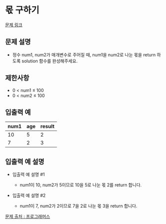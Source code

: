 # 몫 구하기
[문제 링크](https://school.programmers.co.kr/learn/courses/30/lessons/120805)

## 문제 설명
- 정수 num1, num2가 매개변수로 주어질 때, num1을 num2로 나눈 몫을 return 하도록 solution 함수를 완성해주세요.

## 제한사항
- 0 < num1 ≤ 100
- 0 < num2 ≤ 100

## 입출력 예
|num1|age|result|
|------|---|---|
|10|5|2|
|7|2|3|

## 입출력 예 설명

- 입출력 예 설명 #1
  - num1이 10, num2가 5이므로 10을 5로 나눈 몫 2를 return 합니다.

- 입출력 예 설명 #2
  - num1이 7, num2가 2이므로 7을 2로 나눈 몫 3을 return 합니다.


[문제 출처 : 프로그래머스](https://school.programmers.co.kr/learn/challenges?order=acceptance_desc&levels=0)
